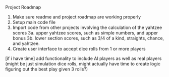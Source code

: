 Project Roadmap

1. Make sure readme and project roadmap are working properly
2. Setup main code file
3. Import code from other projects involving the calculation of the yahtzee scores
3a. upper yahtzee scores, such as simple numbers, and upper bonus
3b. lower section scores, such as 3/4 of a kind, straights, chance, and yahtzee.
4. Create user interface to accept dice rolls from 1 or more players

[if i have time]
add functionality to include AI players as well as real players (might be just simulation dice rolls, might actually have time to create logic figuring out the best play given 3 rolls?)
